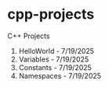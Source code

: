 # cpp-projects
C++ Projects
1. HelloWorld - 7/19/2025
2. Variables  - 7/19/2025
3. Constants  - 7/19/2025
4. Namespaces - 7/19/2025
